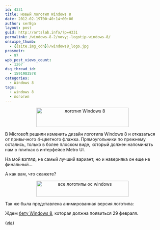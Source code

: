 ```yaml
---
id: 4331
title: Новый логотип Windows 8
date: 2012-02-19T00:40:14+00:00
author: serEga
layout: post
guid: http://artslab.info/?p=4331
permalink: /windows-8-2/novyj-logotip-windows-8/
onswipe_thumb:
  - {{site.img_cdn}}/windows8_logo.jpg
prosmotr:
  - 97
wpb_post_views_count:
  - 1267
dsq_thread_id:
  - 1591983578
categories:
  - Windows 8
tags:
  - windows 8
  - логотип
---
```

<center>
  <a href="{{site.img_cdn}}/windows8_logo.jpg"><img src="{{site.img_cdn}}/windows8_logo-300x63.jpg" alt="логотип Windows 8" title="windows8_logo" width="300" height="63" class="aligncenter size-medium wp-image-4333" srcset="{{site.img_cdn}}/windows8_logo-300x63.jpg 300w, {{site.img_cdn}}/windows8_logo-1024x215.jpg 1024w" sizes="(max-width: 300px) 100vw, 300px" /></a>
</center>

В Microsoft решили изменить дизайн логотипа Windows 8 и отказаться от привычного 4-цветного флажка. Прямоугольники по прежнему остались, только в более плоском виде, который должен напоминать нам о плитках в интерфейсе Metro UI.

На мой взгляд, не самый лучший вариант, но и наверняка он еще не финальный&#8230;

А как вам, что скажете?

<center>
  <a href="{{site.img_cdn}}/widnows_logotypes.png"><img src="{{site.img_cdn}}/widnows_logotypes-300x52.png" alt="все логотипы ос windows" title="widnows_logotypes" width="300" height="52" class="aligncenter size-medium wp-image-4332" srcset="{{site.img_cdn}}/widnows_logotypes-300x52.png 300w, {{site.img_cdn}}/widnows_logotypes.png 640w" sizes="(max-width: 300px) 100vw, 300px" /></a>
</center>

Так же была представлена анимированная версия логотипа:

<center>
</center>

Ждем [бету Windows 8](http://artslab.info/news/beta-windows-8-budet-dostupna-29-fevralya/ "Бета Windows 8 будет доступна 29 февраля"), которая должна появиться 29 февраля.

([via](http://windowsteamblog.com/windows/b/bloggingwindows/archive/2012/02/17/redesigning-the-windows-logo.aspx))